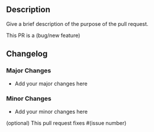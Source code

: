 ## Description
Give a brief description of the purpose of the pull request.

This PR is a (bug/new feature)

## Changelog
### Major Changes
- Add your major changes here
### Minor Changes
- Add your minor changes here

(optional) This pull request fixes #(issue number)
